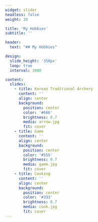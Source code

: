 ```yaml
---
widget: slider
headless: false
weight: 30

title: 'My Hobbies'
subtitle: ''

header:
  text: "## My Hobbies"

design:
  slide_height: '350px'
  loop: true
  interval: 3000

content:
  slides:
    - title: Korean Traditional Archery
      content: ''
      align: center
      background:
        position: center
        color: '#666'
        brightness: 0.7
        media: arrow.jpg
        fit: cover
    - title: Game
      content: ''
      align: center
      background:
        position: center
        color: '#555'
        brightness: 0.7
        media: game.jpg
        fit: cover
    - title: Cooking
      content: ''
      align: center
      background:
        position: center
        color: '#333'
        brightness: 0.7
        media: cook.jpg
        fit: cover
---
```


